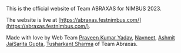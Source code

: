 This is the official website of Team ABRAXAS for NIMBUS 2023.

The website is live at [https://abraxas.festnimbus.com/](https://abraxas.festnimbus.com/).

Made with love by Web Team [Praveen Kumar Yadav](https://github.com/the-centinal), [Navneet](https://github.com/Navneet-Patwal), [Ashmit JaiSarita Gupta](https://github.com/devilkiller-ag), [Tusharkant Sharma](https://github.com/tushar453) of Team Abraxas.
